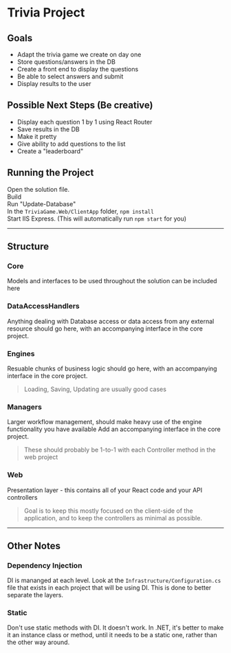 # Trivia Project

## Goals
- Adapt the trivia game we create on day one  
- Store questions/answers in the DB  
- Create a front end to display the questions  
- Be able to select answers and submit  
- Display results to the user  

## Possible Next Steps (Be creative)
- Display each question 1 by 1 using React Router  
- Save results in the DB  
- Make it pretty  
- Give ability to add questions to the list  
- Create a "leaderboard"


## Running the Project
Open the solution file.   
Build  
Run "Update-Database"  
In the `TriviaGame.Web/ClientApp` folder, `npm install`  
Start IIS Express. (This will automatically run `npm start` for you)  


---
## Structure

### Core
Models and interfaces to be used throughout the solution can be included here

### DataAccessHandlers
Anything dealing with Database access or data access from any external resource should go here, with an accompanying interface in the core project.

### Engines
Resuable chunks of business logic should go here, with an accompanying interface in the core project.
> Loading, Saving, Updating are usually good cases

### Managers
Larger workflow management, should make heavy use of the engine functionality you have available
Add an accompanying interface in the core project.
> These should probably be 1-to-1 with each Controller method in the web project

### Web
Presentation layer - this contains all of your React code and your API controllers
> Goal is to keep this mostly focused on the client-side of the application, and to keep the controllers as minimal as possible.

---
## Other Notes

### Dependency Injection
DI is mananged at each level. Look at the `Infrastructure/Configuration.cs` file that exists in each project that will be using DI. This is done to better separate the layers.

### Static
Don't use static methods with DI. It doesn't work. In .NET, it's better to make it an instance class or method, until it needs to be a static one, rather than the other way around.
